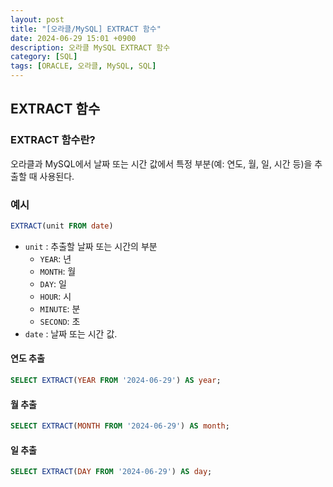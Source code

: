 ```yaml
---
layout: post
title: "[오라클/MySQL] EXTRACT 함수"
date: 2024-06-29 15:01 +0900
description: 오라클 MySQL EXTRACT 함수
category: [SQL]
tags: [ORACLE, 오라클, MySQL, SQL]
---
```

## EXTRACT 함수
### EXTRACT 함수란?
오라클과 MySQL에서 날짜 또는 시간 값에서 특정 부분(예: 연도, 월, 일, 시간 등)을 추출할 때 사용된다.

### 예시
```sql
EXTRACT(unit FROM date)
```
- `unit` : 추출할 날짜 또는 시간의 부분
	-   `YEAR`: 년
	-   `MONTH`: 월
	-   `DAY`: 일
	-   `HOUR`: 시
	-   `MINUTE`: 분
	-   `SECOND`: 초
- `date` : 날짜 또는 시간 값.

#### 연도 추출
```sql
SELECT EXTRACT(YEAR FROM '2024-06-29') AS year;
```

#### 월 추출
```sql
SELECT EXTRACT(MONTH FROM '2024-06-29') AS month;
```

#### 일 추출
```sql
SELECT EXTRACT(DAY FROM '2024-06-29') AS day;
```
